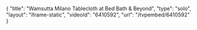 {
    "title": "Wamsutta Milano Tablecloth at Bed Bath & Beyond",
    "type": "solo",
    "layout": "iframe-static",
    "videoId": "6410592",
    "url": "\/tvpembed\/6410592"
}